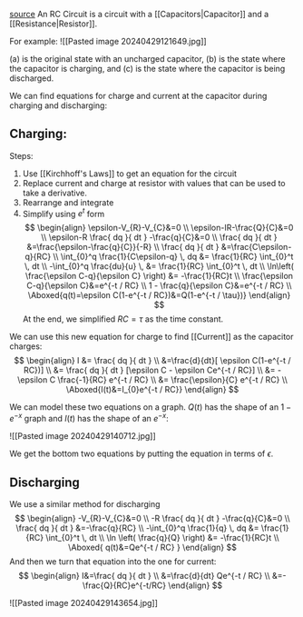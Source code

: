 [source](https://phys.libretexts.org/Bookshelves/University_Physics/University_Physics_(OpenStax)/Book%3A_University_Physics_II_-_Thermodynamics_Electricity_and_Magnetism_(OpenStax)/10%3A_Direct-Current_Circuits/10.06%3A_RC_Circuits)
An RC Circuit is a circuit with a [[Capacitors|Capacitor]] and a [[Resistance|Resistor]].

For example:
![[Pasted image 20240429121649.jpg]]

(a) is the original state with an uncharged capacitor, (b) is the state where the capacitor is charging, and (c) is the state where the capacitor is being discharged.

We can find equations for charge and current at the capacitor during charging and discharging:

## Charging:

Steps:
1. Use [[Kirchhoff's Laws]] to get an equation for the circuit
2. Replace current and charge at resistor with values that can be used to take a derivative.
3. Rearrange and integrate
4. Simplify using $e^t$ form
$$
\begin{align}
\epsilon-V_{R}-V_{C}&=0 \\
\epsilon-IR-\frac{Q}{C}&=0 \\
\epsilon-R \frac{ dq }{ dt } -\frac{q}{C}&=0  \\
\frac{ dq }{ dt } &=\frac{\epsilon-\frac{q}{C}}{-R} \\
\frac{ dq }{ dt } &=\frac{C\epsilon-q}{RC} \\
\int_{0}^q \frac{1}{C\epsilon-q} \, dq &= \frac{1}{RC} \int_{0}^t \, dt  \\
-\int_{0}^q \frac{du}{u} \, &= \frac{1}{RC} \int_{0}^t \, dt  \\
\ln\left( \frac{\epsilon C-q}{\epsilon C} \right) &= -\frac{1}{RC}t \\
\frac{\epsilon C-q}{\epsilon C}&=e^{-t / RC} \\
1 - \frac{q}{\epsilon C}&=e^{-t / RC} \\
\Aboxed{q(t)=\epsilon C(1-e^{-t / RC})&=Q(1-e^{-t / \tau})}
\end{align}
$$
At the end, we simplified $RC=\tau$ as the time constant.

We can use this new equation for charge to find [[Current]] as the capacitor charges:
$$
\begin{align}
I &= \frac{ dq }{ dt }  \\
&=\frac{d}{dt}[ \epsilon C(1-e^{-t / RC})] \\
&= \frac{ dq }{ dt }  [\epsilon C - \epsilon Ce^{-t / RC}] \\
&= -\epsilon C \frac{-1}{RC} e^{-t / RC} \\
&= \frac{\epsilon}{C} e^{-t / RC} \\
\Aboxed{I(t)&=I_{0}e^{-t / RC}}
\end{align}
$$

We can model these two equations on a graph. $Q(t)$ has the shape of an $1-e^{-x}$ graph and $I(t)$ has the shape of an $e^{-x}$:

![[Pasted image 20240429140712.jpg]]

We get the bottom two equations by putting the equation in terms of $\epsilon$. 

## Discharging

We use a similar method for discharging
$$
\begin{align}
-V_{R}-V_{C}&=0 \\
-R \frac{ dq }{ dt } -\frac{q}{C}&=0 \\
\frac{ dq }{ dt } &=-\frac{q}{RC} \\
-\int_{0}^q \frac{1}{q} \, dq &= \frac{1}{RC} \int_{0}^t \, dt \\
\ln \left( \frac{q}{Q} \right) &= -\frac{1}{RC}t \\
\Aboxed{ q(t)&=Qe^{-t / RC}  }
\end{align}
$$
And then we turn that equation into the one for current:
$$
\begin{align}
I&=\frac{ dq }{ dt }  \\
&=\frac{d}{dt} Qe^{-t / RC} \\
&=-\frac{Q}{RC}e^{-t/RC}
\end{align}
$$

![[Pasted image 20240429143654.jpg]]